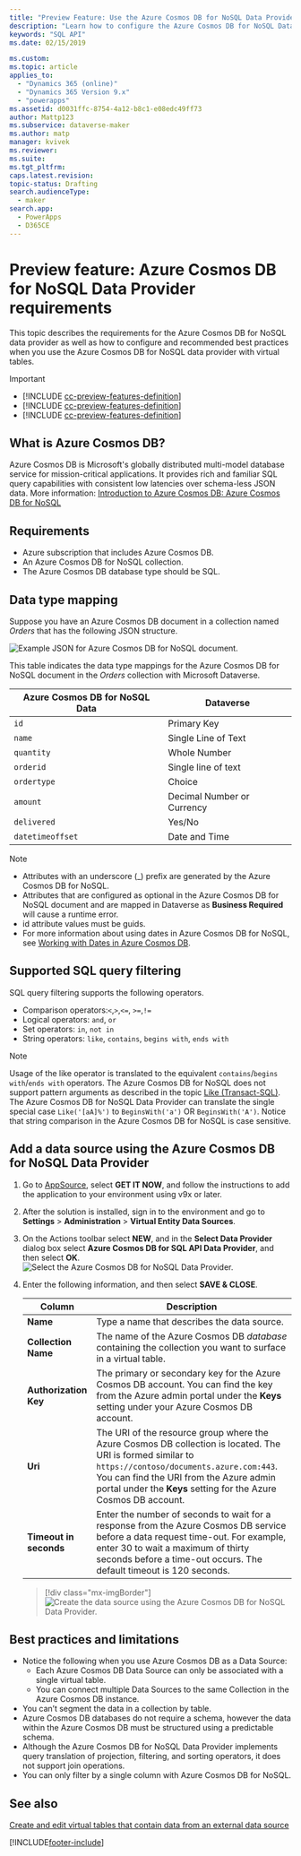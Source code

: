 ```yaml
---
title: "Preview Feature: Use the Azure Cosmos DB for NoSQL Data Provider with Microsoft Dataverse"
description: "Learn how to configure the Azure Cosmos DB for NoSQL Data Provider to use with virtual tables."
keywords: "SQL API"
ms.date: 02/15/2019

ms.custom: 
ms.topic: article
applies_to: 
  - "Dynamics 365 (online)"
  - "Dynamics 365 Version 9.x"
  - "powerapps"
ms.assetid: d0031ffc-8754-4a12-b8c1-e08edc49ff73
author: Mattp123
ms.subservice: dataverse-maker
ms.author: matp
manager: kvivek
ms.reviewer: 
ms.suite: 
ms.tgt_pltfrm: 
caps.latest.revision: 
topic-status: Drafting
search.audienceType: 
  - maker
search.app: 
  - PowerApps
  - D365CE
---
```


# Preview feature: Azure Cosmos DB for NoSQL Data Provider requirements

This topic describes the requirements for the Azure Cosmos DB for NoSQL data provider as well as how to configure and recommended best practices when you use the Azure Cosmos DB for NoSQL data provider with virtual tables.

> [!IMPORTANT]
> - [!INCLUDE [cc-preview-features-definition](../../includes/cc-preview-features-definition.md)]
> - [!INCLUDE [cc-preview-features-definition](../../includes/cc-preview-features-expect-changes.md)]
> - [!INCLUDE [cc-preview-features-definition](../../includes/cc-preview-features-no-ms-support.md)]

## What is Azure Cosmos DB?

Azure Cosmos DB is Microsoft's globally distributed multi-model database service for mission-critical applications. It provides rich and familiar SQL query capabilities with consistent low latencies over schema-less JSON data. More information: [Introduction to Azure Cosmos DB: Azure Cosmos DB for NoSQL](/azure/cosmos-db/sql-api-introduction)

## Requirements

- Azure subscription that includes Azure Cosmos DB.
- An Azure Cosmos DB for NoSQL collection.
- The Azure Cosmos DB database type should be SQL.

## Data type mapping

Suppose you have an Azure Cosmos DB document in a collection named *Orders* that has the following JSON structure.

![Example JSON for Azure Cosmos DB for NoSQL document.](media/documentdbexample.png)

This table indicates the data type mappings for the Azure Cosmos DB for NoSQL document in the *Orders* collection with Microsoft Dataverse.

|Azure Cosmos DB for NoSQL Data|Dataverse|
|--|--|
|`id`|Primary Key|
|`name`|Single Line of Text|
|`quantity`|Whole Number|
|`orderid`|Single line of text|
|`ordertype`|Choice|
|`amount`|Decimal Number or Currency|
|`delivered`|Yes/No|
|`datetimeoffset`|Date and Time|

> [!NOTE]
> - Attributes with an underscore (_) prefix are generated by the Azure Cosmos DB for NoSQL.
> - Attributes that are configured as optional in the Azure Cosmos DB for NoSQL document and are mapped in Dataverse as **Business Required** will cause a runtime error.
> - id attribute values must be guids.
> - For more information about using dates in Azure Cosmos DB for NoSQL, see [Working with Dates in Azure Cosmos DB](https://azure.microsoft.com/blog/working-with-dates-in-azure-documentdb-4/).

## Supported SQL query filtering

SQL query filtering supports the following operators. 

- Comparison operators:`<`,`>`,`<=`, `>=`,`!=`
- Logical operators: `and`, `or` 
- Set operators: `in`, `not in`
- String operators: `like`, `contains`, `begins with`, `ends with`

> [!NOTE]
> Usage of the like operator is translated to the equivalent `contains`/`begins with`/`ends with` operators. The  Azure Cosmos DB for NoSQL does not support pattern arguments as described in the topic [Like (Transact-SQL)](/sql/t-sql/language-elements/like-transact-sql). The Azure Cosmos DB for NoSQL Data Provider can translate the single special case `Like('[aA]%')` to `BeginsWith('a')` OR `BeginsWith('A')`. Notice that string comparison in the Azure Cosmos DB for NoSQL is case sensitive.

## Add a data source using the Azure Cosmos DB for NoSQL Data Provider

1. Go to [AppSource](https://appsource.microsoft.com/product/dynamics-365/mscrm.documentdb_data_provider?tab=Overview), select **GET IT NOW**, and follow the instructions to add the application to your environment using v9x or later.
2. After the solution is installed, sign in to the environment and go to **Settings** > **Administration** > **Virtual Entity Data Sources**.
3. On the Actions toolbar select **NEW**, and in the **Select Data Provider** dialog box select **Azure Cosmos DB for SQL API Data Provider**, and then select **OK**.
![Select the Azure Cosmos DB for NoSQL Data Provider.](media/createdatasource.png)
1. Enter the following information, and then select **SAVE & CLOSE**.

    |Column|Description|
    |--|--|
    |**Name**|Type a name that describes the data source.|
    |**Collection Name**|The name of the Azure Cosmos DB *database* containing the collection you want to surface in a virtual table.  |
    |**Authorization Key**|The primary or secondary key for the Azure Cosmos DB account. You can find the key from the Azure admin portal under the **Keys** setting under your Azure Cosmos DB account.|
    |**Uri**|The URI of the resource group where the Azure Cosmos DB collection is located. The URI is formed similar to `https://contoso/documents.azure.com:443`. You can find the URI from the Azure admin portal under the **Keys** setting for the Azure Cosmos DB account. |
    |**Timeout in seconds**|Enter the number of seconds to wait for a response from the Azure Cosmos DB service before a data request time-out. For example, enter 30 to wait a maximum of thirty seconds before a time-out occurs. The default timeout is 120 seconds.|

    > [!div class="mx-imgBorder"]
    > ![Create the data source using the Azure Cosmos DB for NoSQL Data Provider.](media/cosmosdb-datasource.png)

## Best practices and limitations

- Notice the following when you use Azure Cosmos DB as a Data Source:
  - Each Azure Cosmos DB Data Source can only be associated with a single virtual table.
  - You can connect multiple Data Sources to the same Collection in the Azure Cosmos DB instance.
- You can’t segment the data in a collection by table.
- Azure Cosmos DB databases do not require a schema, however the data within the Azure Cosmos DB must be structured using a predictable schema.
- Although the Azure Cosmos DB for NoSQL Data Provider implements query translation of projection, filtering, and sorting operators, it does not support join operations.
- You can only filter by a single column with Azure Cosmos DB for NoSQL.

## See also

[Create and edit virtual tables that contain data from an external data source](create-edit-virtual-entities.md)

[!INCLUDE[footer-include](../../includes/footer-banner.md)]
